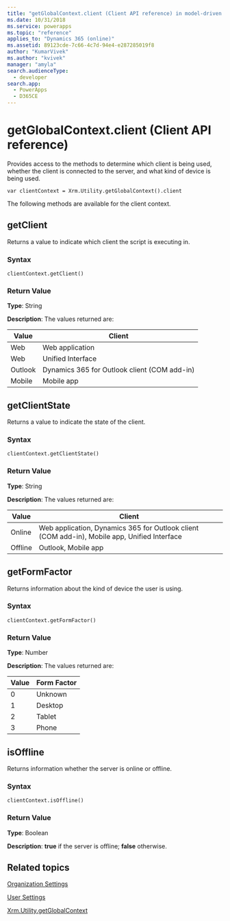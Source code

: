 ```yaml
---
title: "getGlobalContext.client (Client API reference) in model-driven apps| MicrosoftDocs"
ms.date: 10/31/2018
ms.service: powerapps
ms.topic: "reference"
applies_to: "Dynamics 365 (online)"
ms.assetid: 89123cde-7c66-4c7d-94e4-e287285019f8
author: "KumarVivek"
ms.author: "kvivek"
manager: "amyla"
search.audienceType: 
  - developer
search.app: 
  - PowerApps
  - D365CE
---
```

# getGlobalContext.client (Client API reference)



Provides access to the methods to determine which client is being used, whether the client is connected to the server, and what kind of device is being used.

`var clientContext = Xrm.Utility.getGlobalContext().client`

The following methods are available for the client context.

## getClient

Returns a value to indicate which client the script is executing in. 

### Syntax

`clientContext.getClient()`

### Return Value

**Type**: String

**Description**: The values returned are:

Value |Client | 
|---|---|
|Web |Web application|
|Web |Unified Interface|
|Outlook |Dynamics 365 for Outlook client (COM add-in)|
|Mobile |Mobile app |

## getClientState

Returns a value to indicate the state of the client.

### Syntax

`clientContext.getClientState()`

### Return Value

**Type**: String

**Description**: The values returned are:

Value |Client | 
|---|---|
|Online |Web application, Dynamics 365 for Outlook client (COM add-in), Mobile app, Unified Interface|
|Offline |Outlook, Mobile app|

## getFormFactor

Returns information about the kind of device the user is using.

### Syntax

`clientContext.getFormFactor()`

### Return Value

**Type**: Number

**Description**: The values returned are:

Value |Form Factor | 
|---|---|
|0 |Unknown|
|1 |Desktop|
|2 |Tablet |
|3 |Phone |

## isOffline

Returns information whether the server is online or offline.

### Syntax

`clientContext.isOffline()`

### Return Value

**Type**: Boolean

**Description**: **true** if the server is offline; **false** otherwise.

## Related topics

[Organization Settings](organizationSettings.md)

[User Settings](userSettings.md)

[Xrm.Utility.getGlobalContext](../getGlobalContext.md)

